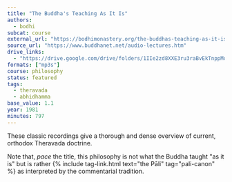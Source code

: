 ```yaml
---
title: "The Buddha's Teaching As It Is"
authors:
  - bodhi
subcat: course
external_url: "https://bodhimonastery.org/the-buddhas-teaching-as-it-is.html"
source_url: "https://www.buddhanet.net/audio-lectures.htm"
drive_links:
  - "https://drive.google.com/drive/folders/1IIe2zd8XXE3ru3raBvEkTnppMoWJ2bgC"
formats: ["mp3s"]
course: philosophy
status: featured
tags:
  - theravada
  - abhidhamma
base_value: 1.1
year: 1981
minutes: 797
---
```


These classic recordings give a thorough and dense overview of current, orthodox Theravada doctrine.

Note that, _pace_ the title, this philosophy is not what the Buddha taught "as it is" but is rather {% include tag-link.html text="the Pāli" tag="pali-canon" %} as interpreted by the commentarial tradition. 
